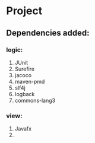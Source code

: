# Project 

## Dependencies added:

### logic:
1. JUnit
2. Surefire
3. jacoco
4. maven-pmd
5. slf4j
6. logback
7. commons-lang3

### view:
1. Javafx
2. 